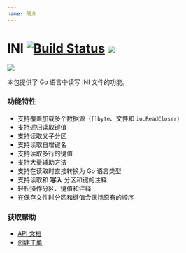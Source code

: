 ```yaml
---
name: 简介
---
```


# INI [![Build Status](https://travis-ci.org/go-ini/ini.svg?branch=master)](https://travis-ci.org/go-ini/ini)  [![](https://sourcegraph.com/github.com/go-ini/ini/-/badge.svg)](https://sourcegraph.com/github.com/go-ini/ini?badge)

![](https://avatars0.githubusercontent.com/u/10216035?v=3&s=200)

本包提供了 Go 语言中读写 INI 文件的功能。

### 功能特性

- 支持覆盖加载多个数据源（`[]byte`、文件和 `io.ReadCloser`）
- 支持递归读取键值
- 支持读取父子分区
- 支持读取自增键名
- 支持读取多行的键值
- 支持大量辅助方法
- 支持在读取时直接转换为 Go 语言类型
- 支持读取和 **写入** 分区和键的注释
- 轻松操作分区、键值和注释
- 在保存文件时分区和键值会保持原有的顺序

### 获取帮助

- [API 文档](https://gowalker.org/gopkg.in/ini.v1)
- [创建工单](https://github.com/go-ini/ini/issues/new)